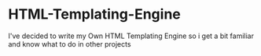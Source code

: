 # HTML-Templating-Engine
I've decided to write my Own HTML Templating Engine so i get a bit familiar and know what to do in other projects
